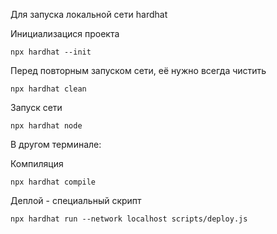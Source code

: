 Для запуска локальной сети hardhat 

Инициализацися проекта
```
npx hardhat --init
```
Перед повторным запуском сети, её нужно всегда чистить
```
npx hardhat clean
```
Запуск сети
```
npx hardhat node
```

В другом терминале:

Компиляция
```
npx hardhat compile
```
Деплой - специальный скрипт 
```
npx hardhat run --network localhost scripts/deploy.js
```